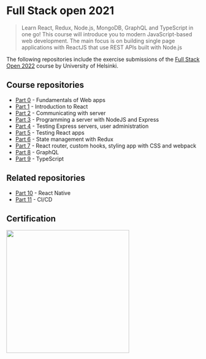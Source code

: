 # Full Stack open 2021

> Learn React, Redux, Node.js, MongoDB, GraphQL and TypeScript in one go! This course will introduce you to modern JavaScript-based web development. The main focus is on building single page applications with ReactJS that use REST APIs built with Node.js

The following repositories include the exercise submissions of the [Full Stack Open 2022](https://fullstackopen.com/en) course by University of Helsinki.

## Course repositories

- [Part 0](https://github.com/smartido/full-stack-open-2021/tree/main/part0) - Fundamentals of Web apps
- [Part 1](https://github.com/smartido/full-stack-open-2021/tree/main/part1) -  Introduction to React
- [Part 2](https://github.com/smartido/full-stack-open-2021/tree/main/part2) - Communicating with server
- [Part 3](https://github.com/smartido/full-stack-open-2021/tree/main/part3) - Programming a server with NodeJS and Express
- [Part 4](https://github.com/smartido/full-stack-open-2021/tree/main/part4) - Testing Express servers, user administration
- [Part 5](https://github.com/smartido/full-stack-open-2021/tree/main/part5) - Testing React apps
- [Part 6](https://github.com/smartido/full-stack-open-2021/tree/main/part6) - State management with Redux
- [Part 7](https://github.com/smartido/full-stack-open-2021/tree/main/part7) - React router, custom hooks, styling app with CSS and webpack
- [Part 8](https://github.com/smartido/full-stack-open-2021/tree/main/part8) - GraphQL
- [Part 9](https://github.com/smartido/full-stack-open-2021/tree/main/part9) - TypeScript

## Related repositories

- [Part 10](https://github.com/smartido/full-stack-open-2021/tree/main/part10) - React Native
- [Part 11](https://github.com/smartido/full-stack-open-2021/tree/main/part11) - CI/CD

## Certification

<img src="https://github.com/smartido/full-stack-open-2021/blob/main/assets/certificate-fullstack.png?raw=true" width="320">

